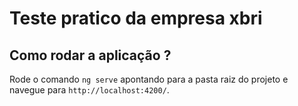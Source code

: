 # Teste pratico da empresa xbri

## Como rodar a aplicação ?

Rode o comando `ng serve` apontando para a pasta raiz do projeto e navegue para `http://localhost:4200/`.
